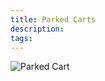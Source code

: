 ```yaml
---
title: Parked Carts
description:  
tags: 
---
```


![Parked Cart](http://wcpos.com/wp-content/uploads/2015/06/cart.gif)
